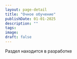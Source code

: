 ```yaml
---
layout: page-detail
title: "Очное обучение"
publishDate: 01-01-2025
description: ""
tags:
image:
draft: false
---
```


 Раздел находится в разработке
  
  
